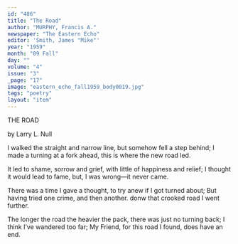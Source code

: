 ```yaml
---
id: "486"
title: "The Road"
author: "MURPHY, Francis A."
newspaper: "The Eastern Echo"
editor: 'Smith, James "Mike"'
year: "1959"
month: "09 Fall"
day: ""
volume: "4"
issue: "3"
_page: "17"
image: "eastern_echo_fall1959_body0019.jpg"
tags: "poetry"
layout: "item"
---
```

THE ROAD

by Larry L. Null

I walked the straight and narrow line, 
but somehow fell a step behind; 
I made a turning at a fork ahead, 
this is where the new road led. 

It led to shame, sorrow and grief, 
with little of happiness and relief; 
I thought it would lead to fame, 
but, I was wrong—it never came. 

There was a time I gave a thought,
to try anew if I got turned about;
But having tried one crime, and then another.
donw that crooked road I went further.

The longer the road the heavier the pack,
there was just no turning back;
I think I’ve wandered too far; My Friend,
for this road I found, does have an end.
